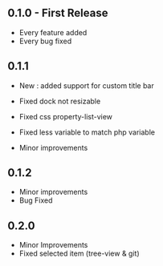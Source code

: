 ## 0.1.0 - First Release
* Every feature added
* Every bug fixed

## 0.1.1

- New : added support for custom title bar

- Fixed dock not resizable
- Fixed css property-list-view
- Fixed less variable to match php variable

- Minor improvements

## 0.1.2

- Minor improvements
- Bug Fixed

## 0.2.0

- Minor Improvements
- Fixed selected item (tree-view & git)
